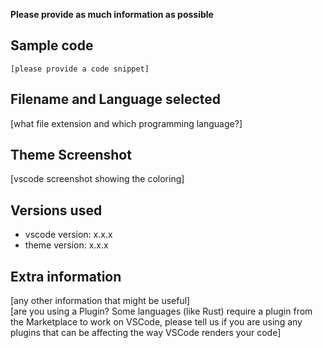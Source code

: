 **Please provide as much information as possible**

## Sample code

```
[please provide a code snippet]
```

## Filename and Language selected

[what file extension and which programming language?]

## Theme Screenshot

[vscode screenshot showing the coloring]

## Versions used

* vscode version: x.x.x
* theme version: x.x.x

## Extra information

[any other information that might be useful]  
[are you using a Plugin? Some languages (like Rust) require a plugin from the Marketplace to work on VSCode, please tell us if you are using any plugins that can be affecting the way VSCode renders your code]